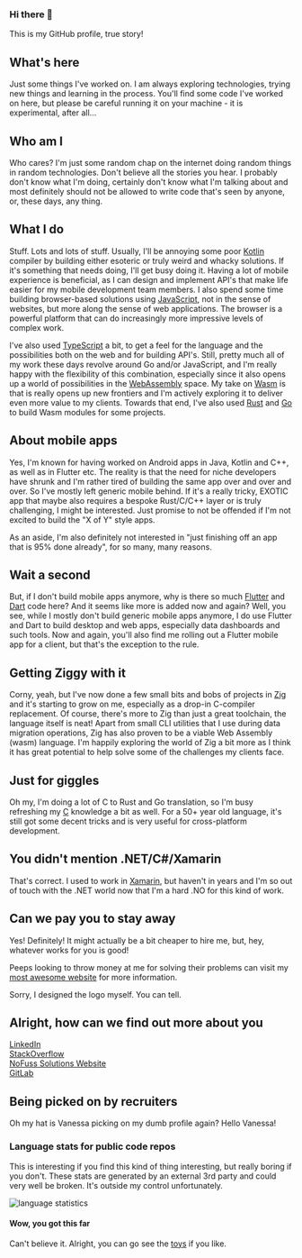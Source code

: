 ### Hi there 👋
This is my GitHub profile, true story!

## What's here
Just some things I've worked on.  I am always exploring technologies, trying new things and learning in the process.  You'll find some code I've worked on here, but please be careful running it on your machine - it is experimental, after all...

## Who am I
Who cares? I'm just some random chap on the internet doing random things in random technologies.  Don't believe all the stories you hear. I probably don't know what I'm doing, certainly don't know what I'm talking about and most definitely should not be allowed to write code that's seen by anyone, or, these days, any thing.

## What I do
Stuff. Lots and lots of stuff.  Usually, I'll be annoying some poor [Kotlin](https://kotlinlang.org/) compiler by building either esoteric or truly weird and whacky solutions.  If it's something that needs doing, I'll get busy doing it.  Having a lot of mobile experience is beneficial, as I can design and implement API's that make life easier for my mobile development team members.  I also spend some time building browser-based solutions using [JavaScript](https://en.wikipedia.org/wiki/JavaScript), not in the sense of websites, but more along the sense of web applications. The browser is a powerful platform that can do increasingly more impressive levels of complex work.

I've also used [TypeScript](https://www.nofuss.co.za/blog/typescript_canvas/) a bit, to get a feel for the language and the possibilities both on the web and for building API's.  Still, pretty much all of my work these days revolve around Go and/or JavaScript, and I'm really happy with the flexibility of this combination, especially since it also opens up a world of possibilities in the [WebAssembly](https://en.wikipedia.org/wiki/WebAssembly) space. My take on [Wasm](https://en.wikipedia.org/wiki/WebAssembly) is that is really opens up new frontiers and I'm actively exploring it to deliver even more value to my clients. Towards that end, I've also used [Rust](https://www.rust-lang.org/) and [Go](https://go.dev/) to build Wasm modules for some projects.

## About mobile apps
Yes, I'm known for having worked on Android apps in Java, Kotlin and C++, as well as in Flutter etc.  The reality is that the need for niche developers have shrunk and I'm rather tired of building the same app over and over and over. So I've mostly left generic mobile behind. If it's a really tricky, EXOTIC app that maybe also requires a bespoke Rust/C/C++ layer or is truly challenging, I might be interested.  Just promise to not be offended if I'm not excited to build the "X of Y" style apps.

As an aside, I'm also definitely not interested in "just finishing off an app that is 95% done already", for so many, many reasons. 

## Wait a second
But, if I don't build mobile apps anymore, why is there so much [Flutter](https://flutter.dev/) and [Dart](https://dart.dev/) code here? And it seems like more is added now and again? Well, you see, while I mostly don't build generic mobile apps anymore, I do use Flutter and Dart to build desktop and web apps, especially data dashboards and such tools. Now and again, you'll also find me rolling out a Flutter mobile app for a client, but that's the exception to the rule.

## Getting Ziggy with it
Corny, yeah, but I've now done a few small bits and bobs of projects in [Zig](https://ziglang.org/) and it's starting to grow on me, especially as a drop-in C-compiler replacement. Of course, there's more to Zig than just a great toolchain, the language itself is neat! Apart from small CLI utilities that I use during data migration operations, Zig has also proven to be a viable Web Assembly (wasm) language. I'm happily exploring the world of Zig a bit more as I think it has great potential to help solve some of the challenges my clients face.

## Just for giggles
Oh my, I'm doing a lot of C to Rust and Go translation, so I'm busy refreshing my [C](https://en.wikipedia.org/wiki/C_(programming_language)) knowledge a bit as well.  For a 50+ year old language, it's still got some decent tricks and is very useful for cross-platform development.

## You didn't mention .NET/C#/Xamarin
That's correct. I used to work in [Xamarin](https://dotnet.microsoft.com/en-us/apps/xamarin), but haven't in years and I'm so out of touch with the .NET world now that I'm a hard .NO for this kind of work.

## Can we pay you to stay away
Yes! Definitely! It might actually be a bit cheaper to hire me, but, hey, whatever works for you is good!

Peeps looking to throw money at me for solving their problems can visit my [most awesome website](https://www.nofuss.co.za/) for more information. 

Sorry, I designed the logo myself. You can tell.

## Alright, how can we find out more about you

[LinkedIn](https://www.linkedin.com/in/ewaldhorn)<br>
[StackOverflow](https://stackoverflow.com/users/991479/ewald)<br>
[NoFuss Solutions Website](https://www.nofuss.co.za/)<br>
[GitLab](https://gitlab.com/ewaldhorn)<br>

## Being picked on by recruiters
Oh my hat is Vanessa picking on my dumb profile again? Hello Vanessa!

### Language stats for public code repos
This is interesting if you find this kind of thing interesting, but really boring if you don't. These stats are generated by an external 3rd party and could very well be broken. It's outside my control unfortunately.

<img src="https://github-readme-stats.vercel.app/api/top-langs?username=ewaldhorn&layout=compact" alt="language statistics"/>

#### Wow, you got this far
Can't believe it.  Alright, you can go see the [toys](https://nofuss.co.za/toys/) if you like.

